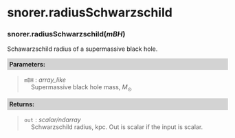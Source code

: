 <script>
window.MathJax = {
  tex: {
    tags: "ams"  // Auto-numbering, AMS based
  }
};
</script>



# snorer.radiusSchwarzschild


###  snorer.radiusSchwarzschild(*mBH*)

Schawarzschild radius of a supermassive black hole.


**<div style="background-color: lightgrey; padding: 5px; width: 100%;">Parameters:</div>**

> `mBH` : *array_like* <br>&nbsp;&nbsp;&nbsp;&nbsp;Supermassive black hole mass, $M_\odot$



**<div style="background-color: lightgrey; padding: 5px; width: 100%;">Returns:</div>**

> `out` : *scalar/ndarray* <br>&nbsp;&nbsp;&nbsp;&nbsp;Schwarzschild radius, kpc. Out is scalar if the input is scalar.

